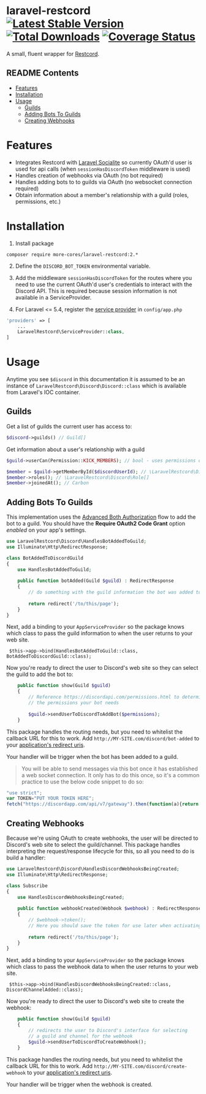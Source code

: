 # laravel-restcord [![Latest Stable Version](https://poser.pugx.org/more-cores/laravel-restcord/v/stable.png)](https://packagist.org/packages/more-cores/laravel-restcord) [![Total Downloads](https://poser.pugx.org/more-cores/laravel-restcord/downloads.png)](https://packagist.org/packages/more-cores/laravel-restcord) [![Coverage Status](https://coveralls.io/repos/github/more-cores/laravel-restcord/badge.svg)](https://coveralls.io/github/more-cores/laravel-restcord)

A small, fluent wrapper for [Restcord](http://www.restcord.com).  

## README Contents

* [Features](#features)
* [Installation](#installation)
* [Usage](#usage)
  * [Guilds](#guilds)
  * [Adding Bots To Guilds](#adding-bots-to-guilds)
  * [Creating Webhooks](#creating-webhooks)

<a name="features" />

# Features
 
 * Integrates Restcord with [Laravel Socialite](http://socialiteproviders.github.io) so currently OAuth'd user is used for api calls (when `sessionHasDiscordToken` middleware is used)
 * Handles creation of webhooks via OAuth (no bot required)
 * Handles adding bots to to guilds via OAuth (no websocket connection required)
 * Obtain information about a member's relationship with a guild (roles, permissions, etc.)

<a name="installation" />

# Installation

 1. Install package

```
composer require more-cores/laravel-restcord:2.*
```

 2. Define the `DISCORD_BOT_TOKEN` environmental variable.
 3. Add the middleware `sessionHasDiscordToken` for the routes where you need to use the current OAuth'd user's credentials to interact with the Discord API.  This is required because session information is not available in a ServiceProvider.


 4. For Laravel <= 5.4, register the [service provider](http://laravel.com/docs/master/providers) in `config/app.php`

```php
'providers' => [
    ...
    LaravelRestcord\ServiceProvider::class,
]
```

<a name="usage" />

# Usage

Anytime you see `$discord` in this documentation it is assumed to be an instance of `LaravelRestcord\Discord\Discord::class` which is available from Laravel's IOC container.

<a name="guilds" />

## Guilds

Get a list of guilds the current user has access to:

```php
$discord->guilds() // Guild[]
```

Get information about a user's relationship with a guild

```php
$guild->userCan(Permission::KICK_MEMBERS); // bool - uses permissions of the currently oauth'd user

$member = $guild->getMemberById($discordUserId); // \LaravelRestcord\Discord\Member
$member->roles(); // \LaravelRestcord\Discord\Role[]
$member->joinedAt(); // Carbon
```

<a name="adding-bots-to-guilds" />

## Adding Bots To Guilds

This implementation uses the [Advanced Both Authorization](https://discordapp.com/developers/docs/topics/oauth2#advanced-bot-authorization) flow to add the bot to a guild.  You should have the **Require OAuth2 Code Grant** option _enabled_ on your app's settings.   

```php
use LaravelRestcord\Discord\HandlesBotAddedToGuild;
use Illuminate\Http\RedirectResponse;

class BotAddedToDiscordGuild
{
    use HandlesBotAddedToGuild;
    
    public function botAdded(Guild $guild) : RedirectResponse
    {
        // do something with the guild information the bot was added to
        
        return redirect('/to/this/page');
    }
}
```

Next, add a binding to your `AppServiceProvider` so the package knows which class to pass the guild information to when the user returns to your web site.

```shell
 $this->app->bind(HandlesBotAddedToGuild::class, BotAddedToDiscordGuild::class);
```

Now you're ready to direct the user to Discord's web site so they can select the guild to add the bot to:

```php
    public function show(Guild $guild)
    {
        // Reference https://discordapi.com/permissions.html to determine
        // the permissions your bot needs
    
        $guild->sendUserToDiscordToAddBot($permissions);
    }
```

This package handles the routing needs, but you need to whitelist the callback URL for this to work.  Add `http://MY-SITE.com/discord/bot-added` to your [application's redirect uris](https://discordapp.com/developers/applications/me).

Your handler will be trigger when the bot has been added to a guild.

 > You will be able to send messages via this bot once it has established a web socket connection.  It only has to do this once, so it's a common practice to use the below code snippet to do so:

```js
"use strict";
var TOKEN="PUT YOUR TOKEN HERE";
fetch("https://discordapp.com/api/v7/gateway").then(function(a){return a.json()}).then(function(a){var b=new WebSocket(a.url+"/?encoding=json&v=6");b.onerror=function(a){return console.error(a)},b.onmessage=function(a){try{var c=JSON.parse(a.data);0===c.op&&"READY"===c.t&&(b.close(),console.log("Successful authentication! You may now close this window!")),10===c.op&&b.send(JSON.stringify({op:2,d:{token:TOKEN,properties:{$browser:"b1nzy is a meme"},large_threshold:50}}))}catch(a){console.error(a)}}});
```

<a name="creating-webhooks" />

## Creating Webhooks

Because we're using OAuth to create webhooks, the user will be directed to Discord's web site to select the guild/channel.  This package handles interpreting the request/response lifecycle for this, so all you need to do is build a handler: 

```php
use LaravelRestcord\Discord\HandlesDiscordWebhooksBeingCreated;
use Illuminate\Http\RedirectResponse;

class Subscribe
{
    use HandlesDiscordWebhooksBeingCreated;
    
    public function webhookCreated(Webhook $webhook) : RedirectResponse
    {
        // $webhook->token();
        // Here you should save the token for use later when activating the webhook
        
        return redirect('/to/this/page');
    }
}
```

Next, add a binding to your `AppServiceProvider` so the package knows which class to pass the webhook data to when the user returns to your web site.

```shell
 $this->app->bind(HandlesDiscordWebhooksBeingCreated::class, DiscordChannelAdded::class);
```

Now you're ready to direct the user to Discord's web site to create the webhook:

```php
    public function show(Guild $guild)
    {
        // redirects the user to Discord's interface for selecting
        // a guild and channel for the webhook
        $guild->sendUserToDiscordToCreateWebhook();
    }
```

This package handles the routing needs, but you need to whitelist the callback URL for this to work.  Add `http://MY-SITE.com/discord/create-webhook` to your [application's redirect uris](https://discordapp.com/developers/applications/me). 

Your handler will be trigger when the webhook is created.
